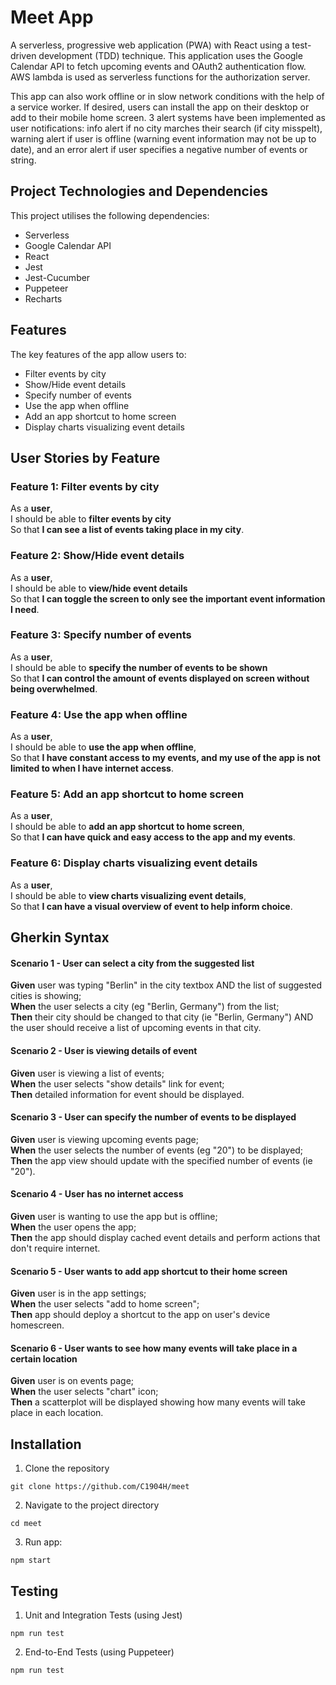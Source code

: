 # Meet App
A serverless, progressive web application (PWA) with React using a test-driven development (TDD) technique. This application uses the Google Calendar API to fetch upcoming events and OAuth2 authentication flow. AWS lambda is used as serverless functions for the authorization server. 

This app can also work offline or in slow network conditions with the help of a service worker.  If desired, users can install the app on their desktop or add to their mobile home screen.  3 alert systems have been implemented as user notifications: info alert if no city marches their search (if city misspelt), warning alert if user is offline (warning event information may not be up to date), and an error alert if user specifies a negative number of events or string.

## Project Technologies and Dependencies
This project utilises the following dependencies:
- Serverless
- Google Calendar API
- React
- Jest
- Jest-Cucumber
- Puppeteer
- Recharts

## Features
The key features of the app allow users to:
- Filter events by city
- Show/Hide event details
- Specify number of events
- Use the app when offline
- Add an app shortcut to home screen
- Display charts visualizing event details

## User Stories by Feature

### Feature 1: Filter events by city
As a **user**, <br />
I should be able to **filter events by city** <br />
So that **I can see a list of events taking place in my city**.


### Feature 2: Show/Hide event details
As a **user**, <br />
I should be able to **view/hide event details** <br />
So that **I can toggle the screen to only see the important event information I need**. 


### Feature 3: Specify number of events
As a **user**, <br />
I should be able to **specify the number of events to be shown** <br />
So that **I can control the amount of events displayed on screen without being overwhelmed**.


### Feature 4: Use the app when offline
As a **user**, <br />
I should be able to **use the app when offline**, <br />
So that **I have constant access to my events, and my use of the app is not limited to when I have internet access**.

### Feature 5: Add an app shortcut to home screen
As a **user**, <br />
I should be able to **add an app shortcut to home screen**, <br />
So that **I can have quick and easy access to the app and my events**.

### Feature 6: Display charts visualizing event details
As a **user**, <br />
I should be able to **view charts visualizing event details**, <br />
So that **I can have a visual overview of event to help inform choice**.

## Gherkin Syntax
#### Scenario 1 - User can select a city from the suggested list
**Given** user was typing "Berlin" in the city textbox AND the list of suggested cities is showing; <br />
**When** the user selects a city (eg "Berlin, Germany") from the list; <br />
**Then** their city should be changed to that city (ie "Berlin, Germany") AND the user should receive a list of upcoming events in that city.

#### Scenario 2 - User is viewing details of event
**Given** user is viewing a list of events; <br />
**When** the user selects "show details" link for event; <br />
**Then** detailed information for event should be displayed.

#### Scenario 3 - User can specify the number of events to be displayed
**Given** user is viewing upcoming events page; <br />
**When** the user selects the number of events (eg "20") to be displayed; <br />
**Then** the app view should update with the specified number of events (ie "20").

#### Scenario 4 - User has no internet access
**Given** user is wanting to use the app but is offline; <br />
**When** the user opens the app; <br />
**Then** the app should display cached event details and perform actions that don't require internet.

#### Scenario 5 - User wants to add app shortcut to their home screen
**Given** user is in the app settings; <br />
**When** the user selects "add to home screen"; <br />
**Then** app should deploy a shortcut to the app on user's device homescreen.

#### Scenario 6 - User wants to see how many events will take place in a certain location
**Given** user is on events page; <br />
**When** the user selects "chart" icon; <br />
**Then** a scatterplot will be displayed showing how many events will take place in each location.

## Installation

1. Clone the repository
```
git clone https://github.com/C1904H/meet
```

2. Navigate to the project directory
```
cd meet
```

3. Run app:
```
npm start
```

## Testing

1. Unit and Integration Tests (using Jest)
```
npm run test
```

2. End-to-End Tests (using Puppeteer)
```
npm run test
```


